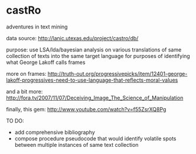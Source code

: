 castRo
======

adventures in text mining 

data source: http://lanic.utexas.edu/project/castro/db/

purpose: use LSA/lda/bayesian analysis on various translations of same collection of texts into the same target language for purposes of identifying what George Lakoff calls frames

more on frames: http://truth-out.org/progressivepicks/item/12401-george-lakoff-progressives-need-to-use-language-that-reflects-moral-values

and a bit more: http://fora.tv/2007/11/07/Deceiving_Image_The_Science_of_Manipulation

finally, this gem: http://www.youtube.com/watch?v=f55ZsrXQ8Pg

TO DO:

 * add comprehensive bibliography
 * compose procedure pseudocode that would identify volatile spots between multiple instances of same text collection

